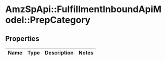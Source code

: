 # AmzSpApi::FulfillmentInboundApiModel::PrepCategory

## Properties
Name | Type | Description | Notes
------------ | ------------- | ------------- | -------------

